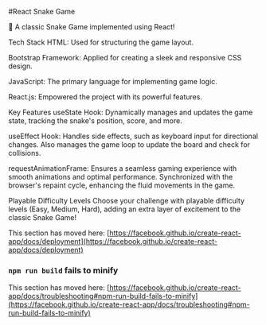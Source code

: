 #React Snake Game

🐍 A classic Snake Game implemented using React!

Tech Stack
HTML: Used for structuring the game layout.

Bootstrap Framework: Applied for creating a sleek and responsive CSS design.

JavaScript: The primary language for implementing game logic.

React.js: Empowered the project with its powerful features.

Key Features
useState Hook: Dynamically manages and updates the game state, tracking the snake's position, score, and more.

useEffect Hook: Handles side effects, such as keyboard input for directional changes. Also manages the game loop to update the board and check for collisions.

requestAnimationFrame: Ensures a seamless gaming experience with smooth animations and optimal performance. Synchronized with the browser's repaint cycle, enhancing the fluid movements in the game.

Playable Difficulty Levels
Choose your challenge with playable difficulty levels (Easy, Medium, Hard), adding an extra layer of excitement to the classic Snake Game!

This section has moved here: [https://facebook.github.io/create-react-app/docs/deployment](https://facebook.github.io/create-react-app/docs/deployment)

### `npm run build` fails to minify

This section has moved here: [https://facebook.github.io/create-react-app/docs/troubleshooting#npm-run-build-fails-to-minify](https://facebook.github.io/create-react-app/docs/troubleshooting#npm-run-build-fails-to-minify)

